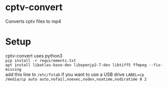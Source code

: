 # cptv-convert
Converts cptv files to mp4

# Setup
cptv-convert uses python3   
`pip install -r requirements.txt`  
`apt install libatlas-base-dev libopenjp2-7-dev libtiff5 ffmpeg --fix-missing`  
add this line to `/etc/fstab` if you want to use a USB drive `LABEL=cp /media/cp auto auto,nofail,noexec,nodev,noatime,nodiratime 0 2`
